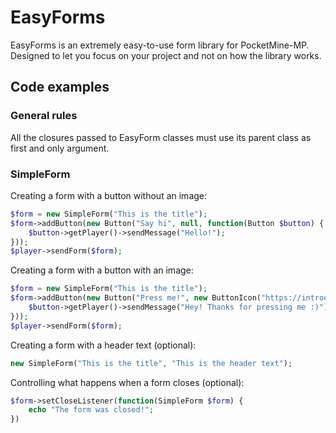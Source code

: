 # EasyForms

EasyForms is an extremely easy-to-use form library for PocketMine-MP. Designed to let you focus on your project and not on how the library works.

## Code examples

### General rules

All the closures passed to EasyForm classes must use its parent class as first and only argument.

### SimpleForm

Creating a form with a button without an image:
```php
$form = new SimpleForm("This is the title");
$form->addButton(new Button("Say hi", null, function(Button $button) {
    $button->getPlayer()->sendMessage("Hello!");
}));
$player->sendForm($form);
```

Creating a form with a button with an image:
```php
$form = new SimpleForm("This is the title");
$form->addButton(new Button("Press me!", new ButtonIcon("https://introduce-the-image-url.here"), function(Button $button) {
    $button->getPlayer()->sendMessage("Hey! Thanks for pressing me :)");
}));
$player->sendForm($form);
```

Creating a form with a header text (optional):
```php
new SimpleForm("This is the title", "This is the header text");
```

Controlling what happens when a form closes (optional):
```php
$form->setCloseListener(function(SimpleForm $form) {
    echo "The form was closed!";
})
```





